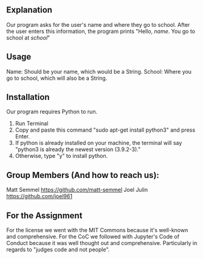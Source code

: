 ## Explanation
Our program asks for the user's name and where they go to school. After the user enters this information, the program prints "Hello, *name*. You go to school at *school*"

## Usage
Name: Should be your name, which would be a String.
School: Where you go to school, which will also be a String.

## Installation
Our program requires Python to run.

1) Run Terminal
2) Copy and paste this command "sudo apt-get install python3" and press Enter.
3) If python is already installed on your machine, the terminal will say "python3 is already the newest version (3.9.2-3)."
4) Otherwise, type "y" to install python.

## Group Members (And how to reach us):
Matt Semmel https://github.com/matt-semmel
Joel Julin https://github.com/joel961

## For the Assignment
For the license we went with the MIT Commons because it's well-known and comprehensive.
For the CoC we followed with Jupyter's Code of Conduct because it was well thought out and comprehensive. Particularly in regards to "judges code and not people".
